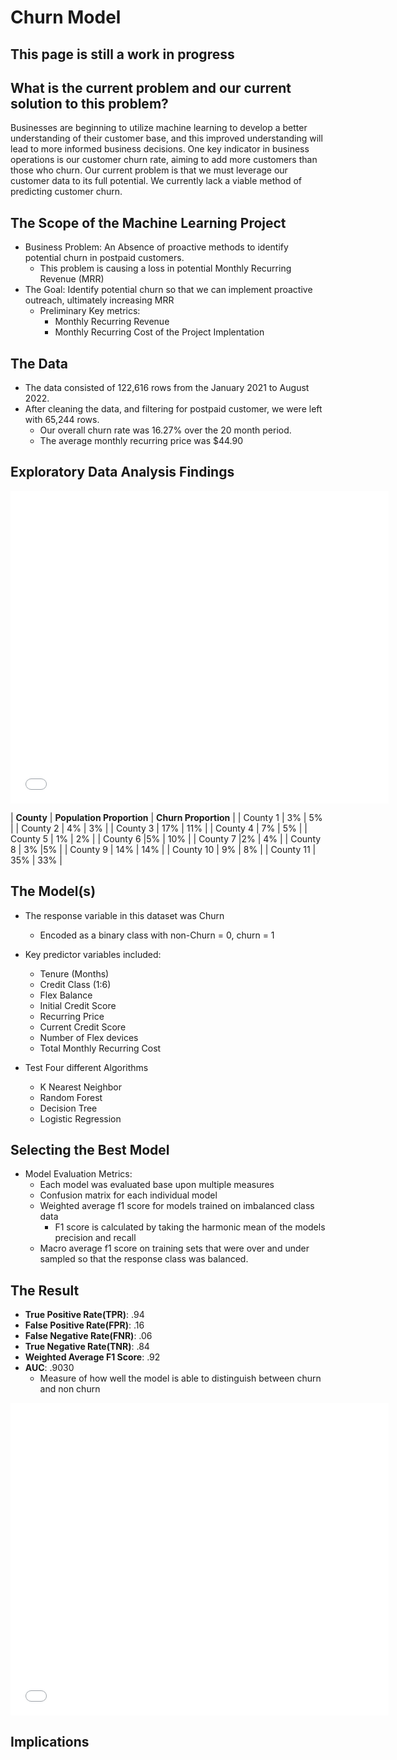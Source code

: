 # Churn Model

## This page is still a work in progress 

## What is the current problem and our current solution to this problem?
Businesses are beginning to utilize machine learning to develop a better understanding of their customer base, and this improved understanding will lead to more informed business decisions. One key indicator in business operations is our customer churn rate, aiming to add more customers than those who churn. Our current problem is that we must leverage our customer data to its full potential. We currently lack a viable method of predicting customer churn.
## The Scope of the Machine Learning Project
* Business Problem: An Absence of proactive methods to identify potential churn in postpaid customers. 
   - This problem is causing a loss in potential Monthly Recurring Revenue (MRR)
* The Goal: Identify potential churn so that we can implement proactive outreach, ultimately increasing MRR
   - Preliminary Key metrics: 
      * Monthly Recurring Revenue
      * Monthly Recurring Cost of the Project Implentation

## The Data
* The data consisted of 122,616 rows from the January 2021 to August 2022.
* After cleaning the data, and filtering for postpaid customer, we were left with 65,244 rows.
   - Our overall churn rate was 16.27% over the 20 month period.
   - The average monthly recurring price was $44.90


## Exploratory Data Analysis Findings

<iframe src="dummy_county_churn.html" width="120%" height="500" style="border:1px white;">  </iframe>


| **County** | **Population Proportion** | **Churn Proportion** |
| County 1 | 3% | 5% |
| County 2 | 4% | 3% |
| County 3 | 17% | 11% |
| County 4 | 7% | 5% |
| County 5 | 1% | 2% |
| County 6 |5% | 10% |
| County 7 |2% | 4% |
| County 8 | 3% |5% |
| County 9 | 14% | 14% |
| County 10 | 9% | 8% |
| County 11 | 35% | 33% |


## The Model(s)
* The response variable in this dataset was Churn
   * Encoded as a binary class with non-Churn = 0, churn = 1
* Key predictor variables included:
   * Tenure (Months)
   * Credit Class (1:6)
   * Flex Balance
   * Initial Credit Score
   * Recurring Price
   * Current Credit Score
   * Number of Flex devices
   * Total Monthly Recurring Cost

* Test Four different Algorithms
   * K Nearest Neighbor
   * Random Forest
   * Decision Tree
   * Logistic Regression

## Selecting the Best Model
* Model Evaluation Metrics:
   * Each model was evaluated base upon multiple measures 
   * Confusion matrix for each individual model
   * Weighted average f1 score for models trained on imbalanced class data
      * F1 score is calculated by taking the harmonic mean of the models precision and recall
   * Macro average f1 score on training sets that were over and under sampled so that the response class was balanced. 

## The Result
* **True Positive Rate(TPR)**: .94
* **False Positive Rate(FPR)**: .16
* **False Negative Rate(FNR)**: .06
* **True Negative Rate(TNR)**: .84
* **Weighted Average F1 Score**: .92
* **AUC**: .9030
   * Measure of how well the model is able to distinguish between churn and non churn


<iframe src="plotly_roc.html" width="120%" height="500" style="border:1px white;">  </iframe>



## Implications


















